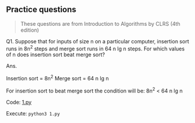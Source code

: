 ## Practice questions

> These questions are from Introduction to Algorithms by CLRS (4th edition)

Q1. Suppose that for inputs of size n on a particular computer, insertion sort
runs in 8n<sup>2</sup> steps and merge sort runs in 64 n lg n steps. For which
values of n does insertion sort beat merge sort?

Ans.

Insertion sort = 8n<sup>2</sup>
Merge sort = 64 n lg n

For insertion sort to beat merge sort the condition will be: 8n<sup>2</sup> $\lt$ 64 n lg n

Code: [1.py](./1.py)

Execute: `python3 1.py`
